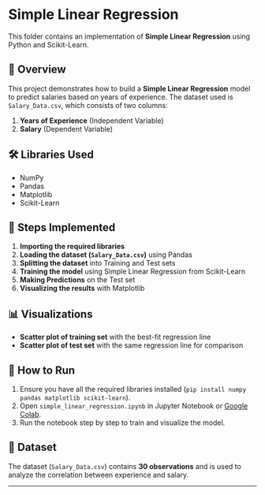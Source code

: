 # Simple Linear Regression

This folder contains an implementation of **Simple Linear Regression** using Python and Scikit-Learn.

## 📌 Overview
This project demonstrates how to build a **Simple Linear Regression** model to predict salaries based on years of experience. The dataset used is `Salary_Data.csv`, which consists of two columns:
1. **Years of Experience** (Independent Variable)
2. **Salary** (Dependent Variable)

## 🛠 Libraries Used
- NumPy  
- Pandas  
- Matplotlib  
- Scikit-Learn  

## 🔧 Steps Implemented
1. **Importing the required libraries**
2. **Loading the dataset (`Salary_Data.csv`)** using Pandas  
3. **Splitting the dataset** into Training and Test sets  
4. **Training the model** using Simple Linear Regression from Scikit-Learn  
5. **Making Predictions** on the Test set  
6. **Visualizing the results** with Matplotlib  

## 📊 Visualizations
- **Scatter plot of training set** with the best-fit regression line  
- **Scatter plot of test set** with the same regression line for comparison  

## 🚀 How to Run
1. Ensure you have all the required libraries installed (`pip install numpy pandas matplotlib scikit-learn`).
2. Open `simple_linear_regression.ipynb` in Jupyter Notebook or [Google Colab](your-colab-link).
3. Run the notebook step by step to train and visualize the model.

## 📂 Dataset
The dataset (`Salary_Data.csv`) contains **30 observations** and is used to analyze the correlation between experience and salary.

---
